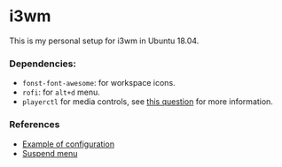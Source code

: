 # i3wm

This is my personal setup for i3wm in Ubuntu 18.04.

### Dependencies:

- `fonst-font-awesome`: for workspace icons.
- `rofi`: for `alt+d` menu.
- `playerctl` for media controls, see [this question](https://askubuntu.com/questions/1080671/how-can-i-install-playerctl) for more information.

### References

- [Example of configuration](https://github.com/addy-dclxvi/i3-starterpack/tree/8f18c0dc22bd0fb48eb9f5b9b7812627552a2107)
- [Suspend menu](https://faq.i3wm.org/question/239/how-do-i-suspendlockscreen-and-logout/)
